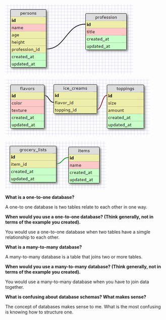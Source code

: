 ![One-to-one Schema](imgs/one-to-one.PNG)

![Many-to-many Schema](imgs/many-to-many.PNG)

![Refactored Grocery List](imgs/grocery-list.PNG)

**What is a one-to-one database?**

A one-to one database is two tables relate to each other in one way.

**When would you use a one-to-one database? (Think generally, not in terms of the example you created).**

You would use a one-to-one database when two tables have a simgle relationship to each other.

**What is a many-to-many database?**

A many-to-many database is a table that joins two or more tables.

**When would you use a many-to-many database? (Think generally, not in terms of the example you created).**

You would use a many-to-many database when you have to join data together.

**What is confusing about database schemas? What makes sense?**

The concept of databases makes sense to me. What is the most confusing is knowing how to structure one.